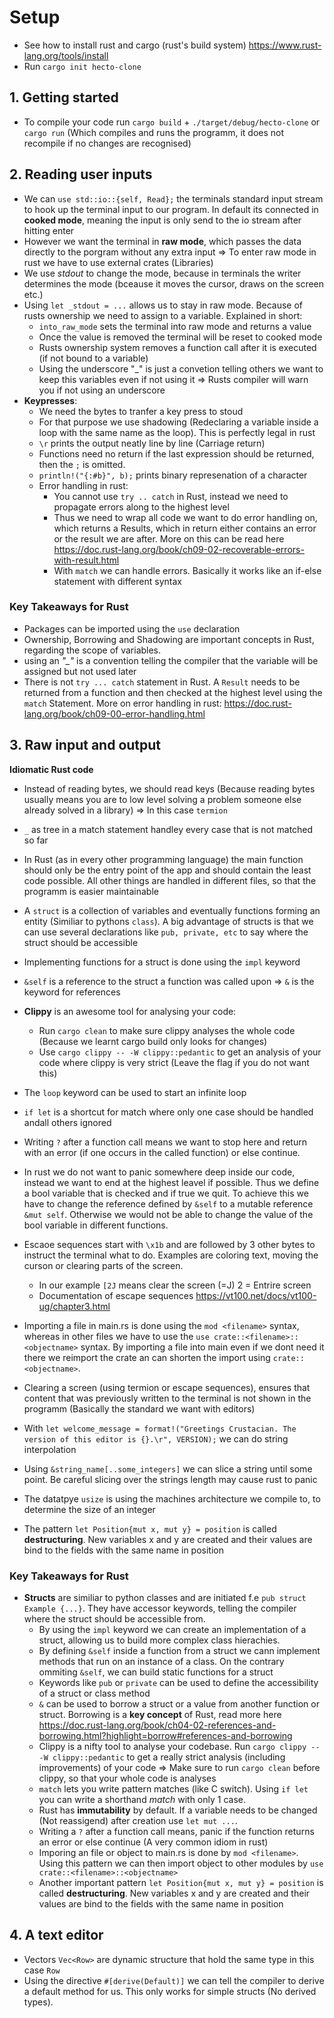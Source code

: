 # Setup 

* See how to install rust and cargo (rust's build system) https://www.rust-lang.org/tools/install
* Run `cargo init hecto-clone`

## 1. Getting started

* To compile your code run `cargo build` + `./target/debug/hecto-clone` or `cargo run` (Which compiles and runs the programm, it does not recompile if no changes are recognised)

## 2. Reading user inputs

* We can `use std::io::{self, Read};` the terminals standard input stream to hook up the terminal input to our program. In default its connected in **cooked mode**, meaning the input is only send to the io stream after hitting enter
* However we want the terminal in **raw mode**, which passes the data directly to the porgram without any extra input &Rightarrow; To enter raw mode in rust we have to use external crates (Libraries)
* We use *stdout* to change the mode, because in terminals the writer determines the mode (bceause  it moves the cursor, draws on the screen etc.) 
* Using `let _stdout = ...` allows us to stay in raw mode. Because of rusts ownership we need to assign to a variable. Explained in short:
  * `into_raw_mode` sets the terminal into raw mode and returns a value
  * Once the value is removed the terminal will be reset to cooked mode
  * Rusts ownership system removes a function call after it is executed (if not bound to a variable)
  * Using the underscore "_" is just a convetion telling others we want to keep this variables even if not using it &Rightarrow; Rusts compiler will warn you if not using an underscore
* **Keypresses**:
  * We need the bytes to tranfer a key press to stoud 
  * For that purpose we use shadowing (Redeclaring a variable inside a loop with the same name as the loop). This is perfectly legal in rust
  * `\r` prints the output neatly line by line (Carriage return)
  * Functions need no return if the last expression should be returned, then the `;` is omitted.
  * `println!("{:#b}", b);` prints binary represenation of a character
  * Error handling in rust:
    * You cannot use `try .. catch` in Rust, instead we need to propagate errors along to the highest level
    * Thus we need to wrap all code we want to do error handling on, which returns a Results, which in return either contains an error or the result we are after. More on this can be read here https://doc.rust-lang.org/book/ch09-02-recoverable-errors-with-result.html 
    * With `match` we can handle errors. Basically it works like an if-else statement with different syntax 


### Key Takeaways for Rust

* Packages can be imported using the `use` declaration 
* Ownership, Borrowing and Shadowing are important concepts in Rust, regarding the scope of variables. 
* using an *"_"* is a convention telling the compiler that the variable will be assigned but not used later
* There is not `try ... catch` statement in Rust. A `Result` needs to be returned from a function and then checked at the highest level using the `match` Statement. More on error handling in rust: https://doc.rust-lang.org/book/ch09-00-error-handling.html


## 3. Raw input and output

**Idiomatic Rust code**

* Instead of reading bytes, we should read keys (Because reading bytes usually means you are to low level solving a problem someone else already solved in a library) &Rightarrow; In this case `termion`
* `_` as tree in a match statement handley every case that is not matched so far
* In Rust (as in every other programming language) the main function should only be the entry point of the app and should contain the least code possible. All other things are handled in different files, so that the programm is easier maintainable
* A `struct` is a collection of variables and eventually functions forming an entity (Similiar to pythons `class`). A big advantage of structs is that we can use several declarations like `pub, private, etc` to say where the struct should be accessible
* Implementing functions for a struct is done using the `impl` keyword
* `&self` is a reference to the struct a function was called upon &Rightarrow; `&` is the keyword for references
* **Clippy** is an awesome tool for analysing your code: 
  * Run `cargo clean` to make sure clippy analyses the whole code (Because we learnt cargo build only looks for changes)
  * Use `cargo clippy -- -W clippy::pedantic` to get an analysis of your code where clippy is very strict (Leave the flag if you do not want this)
* The `loop` keyword can be used to start an infinite loop
* `if let` is a shortcut for match where only one case should be handled andall others ignored
* Writing `?` after a function call means we want to stop here and return with an error (if one occurs in the called function) or else continue. 
* In rust we do not want to panic somewhere deep inside our code, instead we want to end at the highest leavel if possible. Thus we define a bool variable that is checked and if true we quit. To achieve this we have to change the reference defined by `&self` to a mutable reference `&mut self`. Otherwise we would not be able to change the value of the bool variable in different functions. 
* Escaoe sequences start with `\x1b` and are followed by 3 other bytes to instruct the terminal what to do. Examples are coloring text, moving the curson or clearing parts of the screen. 
  * In our example `[2J` means clear the screen (=J) 2 = Entrire screen 
  * Documentation of escape sequences https://vt100.net/docs/vt100-ug/chapter3.html

* Importing a file in main.rs is done using the `mod <filename>` syntax, whereas in other files we have to use the `use crate::<filename>::<objectname>` syntax. By importing a file into main even if we dont need it there we reimport the crate an can shorten the import using `crate::<objectname>`.  
* Clearing a screen (using termion or escape sequences), ensures that content that was previously written to the terminal is not shown in the programm (Basically the standard we want with editors)
* With `let welcome_message = format!("Greetings Crustacian. The version of this editor is {}.\r", VERSION);` we can do string interpolation
* Using `&string_name[..some_integers]` we can slice a string until some point. Be careful slicing over the strings length may cause rust to panic
* The datatpye `usize` is using the machines architecture we compile to, to determine the size of an integer
* The pattern `let Position{mut x, mut y} = position` is called **destructuring**. New variables x and y are created and their values are bind to the fields with the same name in position  


### Key Takeaways for Rust

* **Structs** are similiar to python classes and are initiated f.e `pub struct Example {...}`. They have accessor keywords, telling the compiler where the struct should be accessible from. 
  * By using the `impl` keyword we can create an implementation of a struct, allowing us to build more complex class hierachies. 
  * By defining `&self` inside a function from a struct we cann implement methods that run on an instance of a class. On the contrary ommiting `&self`, we can build static functions for a struct
  * Keywords like `pub` or `private` can be used to define the accessibility of a struct or class method
  * `&` can be used to borrow a struct or a value from another function or struct. Borrowing is a **key concept** of Rust, read more here https://doc.rust-lang.org/book/ch04-02-references-and-borrowing.html?highlight=borrow#references-and-borrowing
  * Clippy is a nifty tool to analyse your codebase. Run  `cargo clippy -- -W clippy::pedantic` to get a really strict analysis (including improvements) of your code &Rightarrow; Make sure to run `cargo clean` before clippy, so that your whole code is analyses
  * `match` lets you write pattern matches (like C switch). Using `if let` you can write a shorthand *match* with only 1 case.
  * Rust has **immutability** by default. If a variable needs to be changed (Not reassigend) after creation use `let mut ...`. 
  * Writing a `?` after a function call means, panic if the function returns an error or else continue (A very common idiom in rust)
  * Imporing an file or object to main.rs is done by `mod <filename>`. Using this pattern we can then import object to other modules by `use crate::<filename>::<objectname>`
  * Another important pattern `let Position{mut x, mut y} = position` is called **destructuring**. New variables x and y are created and their values are bind to the fields with the same name in position  

## 4. A text editor

* Vectors `Vec<Row>` are dynamic structure that hold the same type in this case `Row`
* Using the directive `#[derive(Default)]` we can tell the compiler to derive a default method for us. This only works for simple structs (No derived types).
